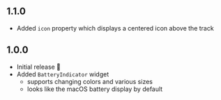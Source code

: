 ## 1.1.0

* Added `icon` property which displays a centered icon above the track

## 1.0.0

* Initial release 🎉
* Added `BatteryIndicator` widget
  * supports changing colors and various sizes
  * looks like the macOS battery display by default

